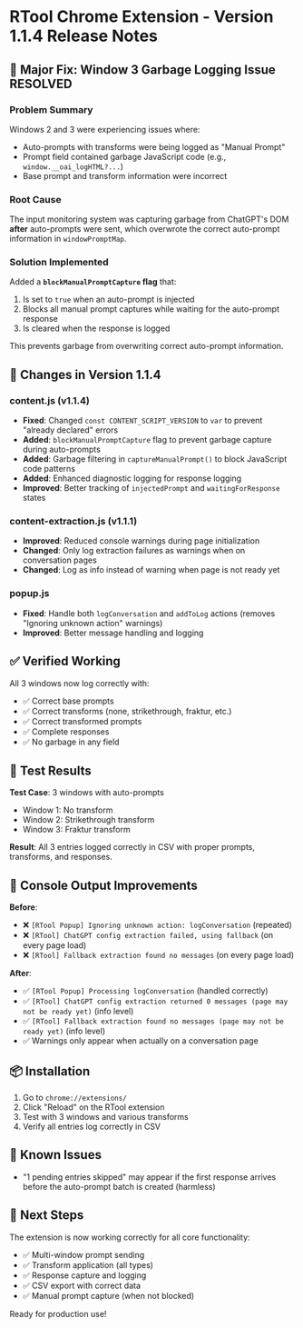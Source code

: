# RTool Chrome Extension - Version 1.1.4 Release Notes

## 🎉 Major Fix: Window 3 Garbage Logging Issue RESOLVED

### Problem Summary
Windows 2 and 3 were experiencing issues where:
- Auto-prompts with transforms were being logged as "Manual Prompt"
- Prompt field contained garbage JavaScript code (e.g., `window.__oai_logHTML?...`)
- Base prompt and transform information were incorrect

### Root Cause
The input monitoring system was capturing garbage from ChatGPT's DOM **after** auto-prompts were sent, which overwrote the correct auto-prompt information in `windowPromptMap`.

### Solution Implemented
Added a **`blockManualPromptCapture` flag** that:
1. Is set to `true` when an auto-prompt is injected
2. Blocks all manual prompt captures while waiting for the auto-prompt response
3. Is cleared when the response is logged

This prevents garbage from overwriting correct auto-prompt information.

## 📝 Changes in Version 1.1.4

### content.js (v1.1.4)
- **Fixed**: Changed `const CONTENT_SCRIPT_VERSION` to `var` to prevent "already declared" errors
- **Added**: `blockManualPromptCapture` flag to prevent garbage capture during auto-prompts
- **Added**: Garbage filtering in `captureManualPrompt()` to block JavaScript code patterns
- **Added**: Enhanced diagnostic logging for response logging
- **Improved**: Better tracking of `injectedPrompt` and `waitingForResponse` states

### content-extraction.js (v1.1.1)
- **Improved**: Reduced console warnings during page initialization
- **Changed**: Only log extraction failures as warnings when on conversation pages
- **Changed**: Log as info instead of warning when page is not ready yet

### popup.js
- **Fixed**: Handle both `logConversation` and `addToLog` actions (removes "Ignoring unknown action" warnings)
- **Improved**: Better message handling and logging

## ✅ Verified Working

All 3 windows now log correctly with:
- ✅ Correct base prompts
- ✅ Correct transforms (none, strikethrough, fraktur, etc.)
- ✅ Correct transformed prompts
- ✅ Complete responses
- ✅ No garbage in any field

## 🧪 Test Results

**Test Case**: 3 windows with auto-prompts
- Window 1: No transform
- Window 2: Strikethrough transform
- Window 3: Fraktur transform

**Result**: All 3 entries logged correctly in CSV with proper prompts, transforms, and responses.

## 🔧 Console Output Improvements

**Before**:
- ❌ `[RTool Popup] Ignoring unknown action: logConversation` (repeated)
- ❌ `[RTool] ChatGPT config extraction failed, using fallback` (on every page load)
- ❌ `[RTool] Fallback extraction found no messages` (on every page load)

**After**:
- ✅ `[RTool Popup] Processing logConversation` (handled correctly)
- ✅ `[RTool] ChatGPT config extraction returned 0 messages (page may not be ready yet)` (info level)
- ✅ `[RTool] Fallback extraction found no messages (page may not be ready yet)` (info level)
- ✅ Warnings only appear when actually on a conversation page

## 📦 Installation

1. Go to `chrome://extensions/`
2. Click "Reload" on the RTool extension
3. Test with 3 windows and various transforms
4. Verify all entries log correctly in CSV

## 🐛 Known Issues

- "1 pending entries skipped" may appear if the first response arrives before the auto-prompt batch is created (harmless)

## 🎯 Next Steps

The extension is now working correctly for all core functionality:
- ✅ Multi-window prompt sending
- ✅ Transform application (all types)
- ✅ Response capture and logging
- ✅ CSV export with correct data
- ✅ Manual prompt capture (when not blocked)

Ready for production use!

